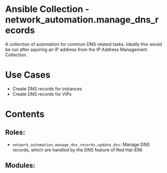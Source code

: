 # Ansible Collection - network_automation.manage_dns_records

A collection of automation for common DNS related tasks. Ideally this would be run after aquiring an IP address from the IP Address Management Collection.

# Use Cases

- Create DNS records for instances
- Create DNS records for VIPs

# Contents

## Roles:

- `network_automation.manage_dns_records.update_dns`: Manage DNS records, which are handled by the DNS feature of Red Hat IDM.

## Modules:

<none>